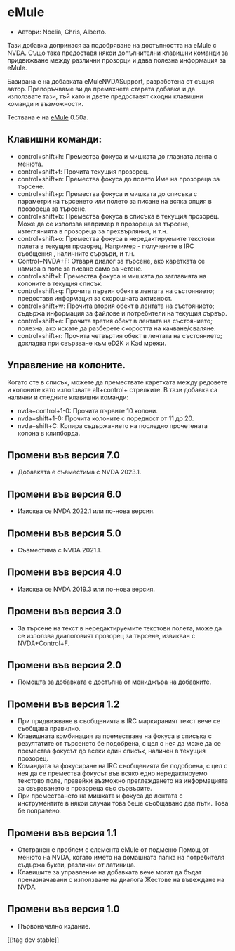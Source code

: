 # eMule #

*	Автори: Noelia, Chris, Alberto.

Тази добавка допринася за подобряване на достъпността на eMule с NVDA.  Също
така предоставя някои допълнителни клавишни команди за придвижване между
различни прозорци и дава полезна информация за eMule.

Базирана е на добавката eMuleNVDASupport, разработена от същия
автор. Препоръчваме ви да премахнете старата добавка и да използвате тази,
тъй като и двете предоставят сходни клавишни команди и възможности.

Тествана е на [eMule][1] 0.50a.

## Клавишни команди: ##

*	control+shift+h: Премества фокуса и мишката до главната лента с менюта.
*	control+shift+t: Прочита текущия прозорец.
*	control+shift+n: Премества фокуса до полето Име на прозореца за търсене.
*	control+shift+p: Премества фокуса и мишката до списъка с параметри на
  търсенето или полето за писане на всяка опция в прозореца за търсене.
*	control+shift+b: Премества фокуса в списъка в текущия прозорец. Може да се
  използва например в прозореца за търсене, изтеглянията в прозореца за
  прехвърляния, и т.н.
*	control+shift+o: Премества фокуса в нередактируемите текстови полета в
  текущия прозорец. Например - получените в IRC съобщения , наличните
  сървъри, и т.н.
*	Control+NVDA+F: Отваря диалог за търсене, ако каретката се намира в поле
  за писане само за четене.
*	control+shift+l: Премества фокуса и мишката до заглавията на колоните в
  текущия списък.
*	control+shift+q: Прочита първия обект в лентата на състоянието; предоставя
  информация за скорошната активност.
*	control+shift+w: Прочита втория обект в лентата на състоянието; съдържа
  информация за файлове и потребители на текущия сървър.
*	control+shift+e: Прочита третия обект в лентата на състоянието; полезна,
  ако искате да разберете скоростта на качване/сваляне.
*	control+shift+r: Прочита четвъртия обект в лентата на състоянието;
  докладва при свързване към eD2K и Kad мрежи.

## Управление на колоните. ##

Когато сте в списък, можете да премествате каретката между редовете и
колоните като използвате alt+control+ стрелките.  В тази добавка са налични
и следните клавишни команди:

*	nvda+control+1-0: Прочита първите 10 колони.
*	nvda+shift+1-0: Прочита колоните с поредност от 11 до 20.
*	nvda+shift+C: Копира съдържанието на последно прочетената колона в
  клипборда.

## Промени във версия 7.0
* Добавката е съвместима с NVDA 2023.1.

## Промени във версия 6.0
*	Изисква се NVDA 2022.1 или по-нова версия.

## Промени във версия 5.0
*	Съвместима с NVDA 2021.1.

## Промени във версия 4.0 ##
*	Изисква се NVDA 2019.3 или по-нова версия.

## Промени във версия 3.0 ##
*	 За търсене на текст в нередактируемите текстови полета, може да се
   използва диалоговият прозорец за търсене, извикван с NVDA+Control+F.

## Промени във версия 2.0 ##
*	 Помощта за добавката е достъпна от мениджъра на добавките.

## Промени във версия 1.2 ##
*	 При придвижване в съобщенията в IRC маркираният текст вече се съобщава
   правилно.
*	 Клавишната комбинация за преместване на фокуса в списъка с резултатите от
   търсенето бе подобрена, с цел с нея да може да се премества фокусът до
   всеки един списък, наличен в текущия прозорец.
*	 Командата за фокусиране на IRC съобщенията бе подобрена, с цел с нея да
   се премества фокусът във всяко едно нередактируемо текстово поле,
   правейки възможно преглеждането на информацията за свързването в
   прозореца със сървърите.
*	 При преместването на мишката и фокуса до лентата с инструментите в някои
   случаи това беше съобщавано два пъти. Това бе поправено.

## Промени във версия 1.1 ##
*	 Отстранен е проблем с елемента eMule от подменю Помощ от менюто на NVDA,
   когато името на домашната папка на потребителя съдържа букви, различни от
   латиница.
*	 Клавишите за управление на добавката вече могат да бъдат преназначавани с
   използване на диалога Жестове на въвеждане на NVDA.

## Промени във версия 1.0 ##
*	 Първоначално издание.

[[!tag dev stable]]

[1]: https://www.emule-project.net
